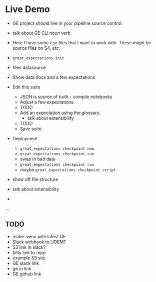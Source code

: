 # Live Demo

- GE project should live in your pipeline source control.
- talk about GE CLI noun verb
- Here I have some csv files that I want to work with. These might be source files on S4, etc.
- `great_expectations init`
- files datasource
- Show data docs and a few expectations
- Edit this suite
    - JSON is source of truth - compile notebooks
    - Adjust a few expectations.
    - TODO
    - Add an expectation using the glossary.
        - talk about extensibility
    - TODO
    - Save suite
- Deployment
    - `great_expectations checkpoint new`
    - `great_expectations checkpoint run`
    - swap in bad data
    - `great_expectations checkpoint run`
    - maybe `great_expectations checkpoint script`

- show off file structure
- talk about extensibility
-  

...


## TODO

- make .venv with latest GE
- Slack webhook to UDEM?
- S3 link in slack?
- bitly link to repo
- example S3 site
- GE slack link
- ge.io link
- GE github link


